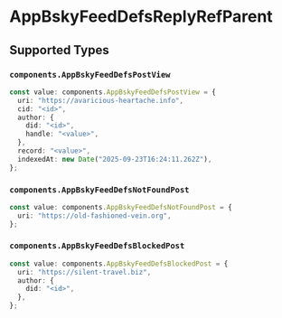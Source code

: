 # AppBskyFeedDefsReplyRefParent


## Supported Types

### `components.AppBskyFeedDefsPostView`

```typescript
const value: components.AppBskyFeedDefsPostView = {
  uri: "https://avaricious-heartache.info",
  cid: "<id>",
  author: {
    did: "<id>",
    handle: "<value>",
  },
  record: "<value>",
  indexedAt: new Date("2025-09-23T16:24:11.262Z"),
};
```

### `components.AppBskyFeedDefsNotFoundPost`

```typescript
const value: components.AppBskyFeedDefsNotFoundPost = {
  uri: "https://old-fashioned-vein.org",
};
```

### `components.AppBskyFeedDefsBlockedPost`

```typescript
const value: components.AppBskyFeedDefsBlockedPost = {
  uri: "https://silent-travel.biz",
  author: {
    did: "<id>",
  },
};
```

